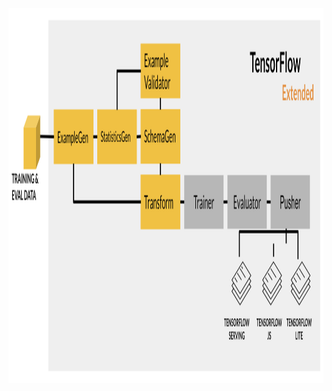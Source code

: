 
<img align="center" src = "https://github.com/engineerbekir/MLOps-Specialization/blob/main/Feature%20Engineering%20Pipeline%20using%20Tensorflow%20Extended%20(TFX)/feature_eng_pipeline.png" width = "700" height ="600"/>
